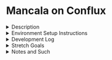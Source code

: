 # Mancala on Conflux 

<details><summary>Description</summary>
<p>  

Creating the game of Mancala on Conflux as part of the Conflux/Reach Bounty Hack.  

</p>
</details>
<details><summary>Environment Setup Instructions</summary>
<p>

Coming soon

</p>
</details>
<details><summary>Development Log</summary>
<p>

7/14/21
- create github for project
- check out next.js fireship tutorial
- create initital next.js boilerplate
- review bounty hack document
- create readme after implementing boilerplate
- check out next.js tutorial
- watch video on mancala rules
- ask mentor about mancala ruleset for this project
- look into component libraries (UIKit looks like it'll work)
- consult past projects and recount missteps

7/17/21
- check out next.js hosting tutorial
- deploy the boilerplate on vercel
- sketch out some ideas on how this will look

7/19/21
- create state management system
- create basic account connect setup

7/20/21
- write up some ideas on how the contract will work
- set up the boilerplate of the rsh + mjs files

7/21/21
- create pseudo-code draft of contract
- set up place bets and end

7/22/21
- start work on basic piece moving logic

7/23/21: busy all day 

7/24/21
- wrap up draft of piece moving logic
- attempt to implement draft of piece moving logic
- consult the reach tic tac toe example to see how games are actually done inside reach contracts
- start rebuilding piece moving logic

7/25/21
- complete initial draft of piece moving logic

7/26/21
- test and modify broken piece moving logic

7/27/21
- test and modify broken piece moving logic

7/28/21
- test and modify broken piece moving logic
- implement require() and assume() in piece moving draft

7/29/21
- test and modify broken piece moving logic

7/30/21
- fix errors with draft of piece moving logic

7/31/21
- create draft of board
- start plotting out the frontend architecture

Backlog
- check out next.js tips and tricks
- halfway point recap
- update favicon
- figure out how to randomize starting turns
- add in extra turn when you score a point
- add in take-opposite-house rule

</p>
</details>
<details><summary>Stretch Goals</summary>
<p>  

- No copy-and-pasting of contract invites: A system that allows users to pick their next game based on currently running games  
- Alternate rules: different common rulesets that can be chosen by the user who starts the game.
- Make bets optional

</p>
</details>
<details><summary>Notes and Such</summary>
<p>  

Notes:
- Start with rsh + mjs files, move to frontend, then add styling
- The board has 14 inlets. 12 of these have pieces moving through them, but two of them are linear in that the pool either increases or resets. This contract needs to track the movement of pieces through or to those inlets. 
- Due to the first player having an advantage, there will need to be a coinflip to ensure fairness
- While the game is running it flips back and forth between two player. However, there are extra turns and other things that change matters
- An array can be mutated using `set`
- Unlike in tic tac toe, you don’t need to check if a move is valid
- The board loops which should make this interesting
- The passage of time inside the game is going to take place inside a while loop
- You’d have a moveStack function that would take an array index and disperse the number of pieces at that array index farther down the chain
- I might want to start with an automated (static) game just to get an idea of how it would work
- In that case the first iteration would be the while loop automatically flipping back and forth as the pieces choose their turns randomly
- The rsh and mjs file need to be done by the 30th
- something in the updatedBoard is not allowing it to be returned to the frontend
- something is also happening when the board is given a houseIndex of 7
- when I don't return the updatedPoints, I can give the function 0 through 12 and it'll be fine

- frontend architecture stuff
    - create the components for the basic board
    - create the "contract layer" through which contract data will be accessed
    - start work on a branching modal system




Questions: 
- I still have no idea how to get the board looping idea to work
    - You would have a dynamic function that consumes the number of pieces and then uses a modulus function to place them across the array
- Now how does this loop know whether or not to place a piece in the end box?
    - I might be able to fix this with one check at the beginning to see if the dispersal will get to your box, deduct it from the amount, and then trigger the dispersal
- How extra moves would work?
    - I think this would just be a trigger that inverts the boolean that determines whose turn it is
    - Or a check to see if you get an extra turn that skips the existing functionality
- What is the first iteration of this contract?
    - The first iteration would be the while loop automatically flipping back and forth as the pieces choose their turns randomly


</p>
</details>
